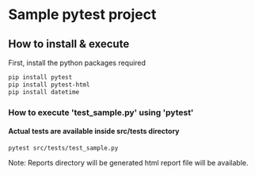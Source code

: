 # Sample pytest project

## How to install & execute

First, install the python packages required

```bash
pip install pytest
pip install pytest-html
pip install datetime
```

### How to execute 'test_sample.py' using 'pytest'

#### Actual tests are available inside src/tests directory

  ```
  pytest src/tests/test_sample.py
  ```

Note: Reports directory will be generated html report file will be available.
